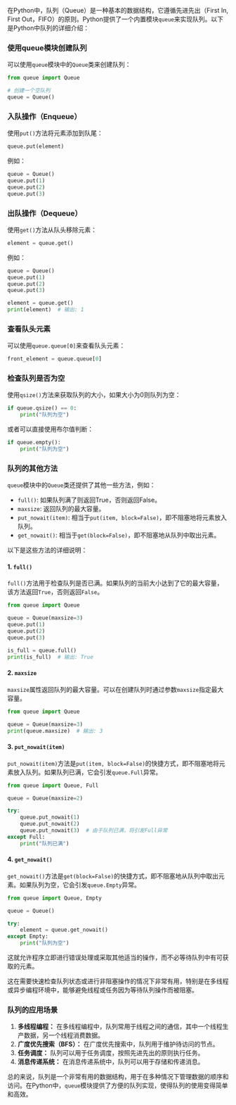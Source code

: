 在Python中，队列（Queue）是一种基本的数据结构，它遵循先进先出（First In, First Out，FIFO）的原则。Python提供了一个内置模块`queue`来实现队列。以下是Python中队列的详细介绍：

### 使用queue模块创建队列

可以使用`queue`模块中的`Queue`类来创建队列：

```python
from queue import Queue

# 创建一个空队列
queue = Queue()
```

### 入队操作（Enqueue）

使用`put()`方法将元素添加到队尾：

```python
queue.put(element)
```

例如：

```python
queue = Queue()
queue.put(1)
queue.put(2)
queue.put(3)
```

### 出队操作（Dequeue）

使用`get()`方法从队头移除元素：

```python
element = queue.get()
```

例如：

```python
queue = Queue()
queue.put(1)
queue.put(2)
queue.put(3)

element = queue.get()
print(element)  # 输出: 1
```

### 查看队头元素

可以使用`queue.queue[0]`来查看队头元素：

```python
front_element = queue.queue[0]
```

### 检查队列是否为空

使用`qsize()`方法来获取队列的大小，如果大小为0则队列为空：

```python
if queue.qsize() == 0:
    print("队列为空")
```

或者可以直接使用布尔值判断：

```python
if queue.empty():
    print("队列为空")
```

### 队列的其他方法

`queue`模块中的`Queue`类还提供了其他一些方法，例如：

- `full()`: 如果队列满了则返回True，否则返回False。
- `maxsize`: 返回队列的最大容量。
- `put_nowait(item)`: 相当于`put(item, block=False)`，即不阻塞地将元素放入队列。
- `get_nowait()`: 相当于`get(block=False)`，即不阻塞地从队列中取出元素。

以下是这些方法的详细说明：

#### 1. `full()`

`full()`方法用于检查队列是否已满。如果队列的当前大小达到了它的最大容量，该方法返回`True`，否则返回`False`。

```python
from queue import Queue

queue = Queue(maxsize=3)
queue.put(1)
queue.put(2)
queue.put(3)

is_full = queue.full()
print(is_full)  # 输出: True
```

#### 2. `maxsize`

`maxsize`属性返回队列的最大容量。可以在创建队列时通过参数`maxsize`指定最大容量。

```python
from queue import Queue

queue = Queue(maxsize=3)
print(queue.maxsize)  # 输出: 3
```

#### 3. `put_nowait(item)`

`put_nowait(item)`方法是`put(item, block=False)`的快捷方式，即不阻塞地将元素放入队列。如果队列已满，它会引发`queue.Full`异常。

```python
from queue import Queue, Full

queue = Queue(maxsize=2)

try:
    queue.put_nowait(1)
    queue.put_nowait(2)
    queue.put_nowait(3)  # 由于队列已满，将引发Full异常
except Full:
    print("队列已满")
```

#### 4. `get_nowait()`

`get_nowait()`方法是`get(block=False)`的快捷方式，即不阻塞地从队列中取出元素。如果队列为空，它会引发`queue.Empty`异常。

```python
from queue import Queue, Empty

queue = Queue()

try:
    element = queue.get_nowait()
except Empty:
    print("队列为空")
```
这就允许程序立即进行错误处理或采取其他适当的操作，而不必等待队列中有可获取的元素。

这在需要快速检查队列状态或进行非阻塞操作的情况下非常有用，特别是在多线程或异步编程环境中，能够避免线程或任务因为等待队列操作而被阻塞。

### 队列的应用场景

1. **多线程编程：** 在多线程编程中，队列常用于线程之间的通信，其中一个线程生产数据，另一个线程消费数据。
2. **广度优先搜索（BFS）：** 在广度优先搜索中，队列用于维护待访问的节点。
3. **任务调度：** 队列可以用于任务调度，按照先进先出的原则执行任务。
4. **消息传递系统：** 在消息传递系统中，队列可以用于存储和传递消息。

总的来说，队列是一个非常有用的数据结构，用于在多种情况下管理数据的顺序和访问。在Python中，`queue`模块提供了方便的队列实现，使得队列的使用变得简单和高效。
